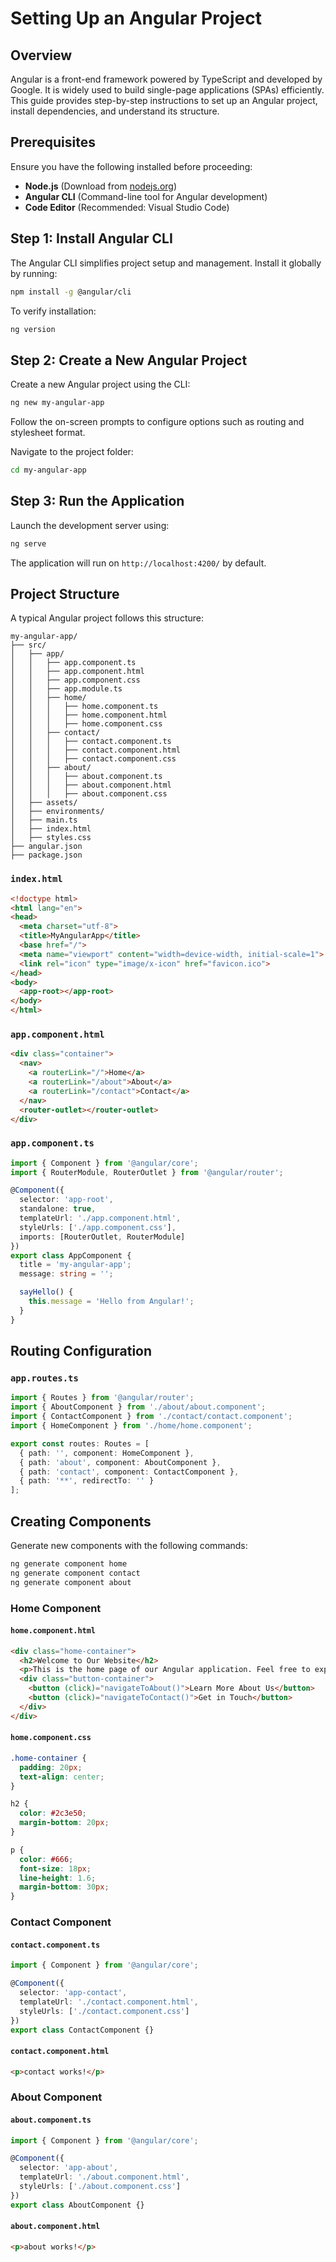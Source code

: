 # Setting Up an Angular Project

## Overview
Angular is a front-end framework powered by TypeScript and developed by Google. It is widely used to build single-page applications (SPAs) efficiently. This guide provides step-by-step instructions to set up an Angular project, install dependencies, and understand its structure.

## Prerequisites
Ensure you have the following installed before proceeding:

- **Node.js** (Download from [nodejs.org](https://nodejs.org/))
- **Angular CLI** (Command-line tool for Angular development)
- **Code Editor** (Recommended: Visual Studio Code)

## Step 1: Install Angular CLI
The Angular CLI simplifies project setup and management. Install it globally by running:

```sh
npm install -g @angular/cli
```

To verify installation:

```sh
ng version
```

## Step 2: Create a New Angular Project
Create a new Angular project using the CLI:

```sh
ng new my-angular-app
```

Follow the on-screen prompts to configure options such as routing and stylesheet format.

Navigate to the project folder:

```sh
cd my-angular-app
```

## Step 3: Run the Application
Launch the development server using:

```sh
ng serve
```

The application will run on `http://localhost:4200/` by default.

## Project Structure
A typical Angular project follows this structure:

```
my-angular-app/
├── src/
│   ├── app/
│   │   ├── app.component.ts
│   │   ├── app.component.html
│   │   ├── app.component.css
│   │   ├── app.module.ts
│   │   ├── home/
│   │   │   ├── home.component.ts
│   │   │   ├── home.component.html
│   │   │   ├── home.component.css
│   │   ├── contact/
│   │   │   ├── contact.component.ts
│   │   │   ├── contact.component.html
│   │   │   ├── contact.component.css
│   │   ├── about/
│   │   │   ├── about.component.ts
│   │   │   ├── about.component.html
│   │   │   ├── about.component.css
│   ├── assets/
│   ├── environments/
│   ├── main.ts
│   ├── index.html
│   ├── styles.css
├── angular.json
├── package.json
```

### `index.html`
```html
<!doctype html>
<html lang="en">
<head>
  <meta charset="utf-8">
  <title>MyAngularApp</title>
  <base href="/">
  <meta name="viewport" content="width=device-width, initial-scale=1">
  <link rel="icon" type="image/x-icon" href="favicon.ico">
</head>
<body>
  <app-root></app-root>
</body>
</html>
```

### `app.component.html`
```html
<div class="container">
  <nav>
    <a routerLink="/">Home</a>
    <a routerLink="/about">About</a>
    <a routerLink="/contact">Contact</a>
  </nav>
  <router-outlet></router-outlet>
</div>
```

### `app.component.ts`
```typescript
import { Component } from '@angular/core';
import { RouterModule, RouterOutlet } from '@angular/router';

@Component({
  selector: 'app-root',
  standalone: true,
  templateUrl: './app.component.html',
  styleUrls: ['./app.component.css'],
  imports: [RouterOutlet, RouterModule]
})
export class AppComponent {
  title = 'my-angular-app';
  message: string = '';

  sayHello() {
    this.message = 'Hello from Angular!';
  }
}
```

## Routing Configuration
### `app.routes.ts`
```typescript
import { Routes } from '@angular/router';
import { AboutComponent } from './about/about.component';
import { ContactComponent } from './contact/contact.component';
import { HomeComponent } from './home/home.component';

export const routes: Routes = [
  { path: '', component: HomeComponent },
  { path: 'about', component: AboutComponent },
  { path: 'contact', component: ContactComponent },
  { path: '**', redirectTo: '' }
];
```

## Creating Components
Generate new components with the following commands:

```sh
ng generate component home
ng generate component contact
ng generate component about
```

### Home Component
#### `home.component.html`
```html
<div class="home-container">
  <h2>Welcome to Our Website</h2>
  <p>This is the home page of our Angular application. Feel free to explore!</p>
  <div class="button-container">
    <button (click)="navigateToAbout()">Learn More About Us</button>
    <button (click)="navigateToContact()">Get in Touch</button>
  </div>
</div>
```

#### `home.component.css`
```css
.home-container {
  padding: 20px;
  text-align: center;
}

h2 {
  color: #2c3e50;
  margin-bottom: 20px;
}

p {
  color: #666;
  font-size: 18px;
  line-height: 1.6;
  margin-bottom: 30px;
}
```

### Contact Component
#### `contact.component.ts`
```typescript
import { Component } from '@angular/core';

@Component({
  selector: 'app-contact',
  templateUrl: './contact.component.html',
  styleUrls: ['./contact.component.css']
})
export class ContactComponent {}
```

#### `contact.component.html`
```html
<p>contact works!</p>
```

### About Component
#### `about.component.ts`
```typescript
import { Component } from '@angular/core';

@Component({
  selector: 'app-about',
  templateUrl: './about.component.html',
  styleUrls: ['./about.component.css']
})
export class AboutComponent {}
```

#### `about.component.html`
```html
<p>about works!</p>
```
